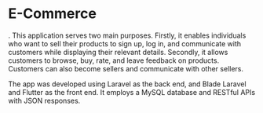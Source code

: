 # E-Commerce

.
This application serves two main purposes. Firstly, it enables individuals who want to sell their products to sign up, log in, and communicate with customers while displaying their relevant details. Secondly, it allows customers to browse, buy, rate, and leave feedback on products. Customers can also become sellers and communicate with other sellers.

The app was developed using Laravel as the back end, and Blade Laravel and Flutter as the front end. It employs a MySQL database and RESTful APIs with JSON responses.

